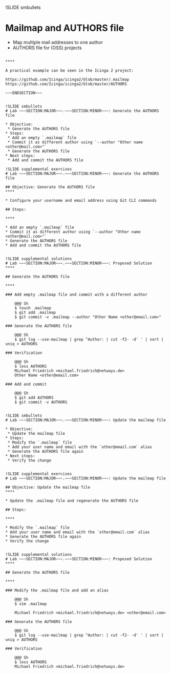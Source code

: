 !SLIDE smbullets
# Mailmap and AUTHORS file

* Map multiple mail addresses to one author
* AUTHORS file for (OSS) projects

~~~SECTION:handouts~~~

****

A practical example can be seen in the Icinga 2 project:

https://github.com/Icinga/icinga2/blob/master/.mailmap
https://github.com/Icinga/icinga2/blob/master/AUTHORS

~~~ENDSECTION~~~


!SLIDE smbullets
# Lab ~~~SECTION:MAJOR~~~.~~~SECTION:MINOR~~~: Generate the AUTHORS file

* Objective:
 * Generate the AUTHORS file
* Steps:
 * Add an empty `.mailmap` file
 * Commit it as different author using `--author "Other name <other@mail.com>"`
 * Generate the AUTHORS file
* Next steps:
 * Add and commit the AUTHORS file

!SLIDE supplemental exercises
# Lab ~~~SECTION:MAJOR~~~.~~~SECTION:MINOR~~~: Generate the AUTHORS file

## Objective: Generate the AUTHORS file
****

* Configure your username and email address using Git CLI commands

## Steps:

****

* Add an empty `.mailmap` file
* Commit it as different author using `--author "Other name <other@mail.com>"`
* Generate the AUTHORS file
* Add and commit the AUTHORS file


!SLIDE supplemental solutions
# Lab ~~~SECTION:MAJOR~~~.~~~SECTION:MINOR~~~: Proposed Solution
****

## Generate the AUTHORS file

****

### Add empty .mailmap file and commit with a different author

    @@@ Sh
    $ touch .mailmap
    $ git add .mailmap
    $ git commit -v .mailmap --author "Other Name <other@email.com>"

### Generate the AUTHORS file

    @@@ Sh
    $ git log --use-mailmap | grep ^Author: | cut -f2- -d' ' | sort | uniq > AUTHORS

### Verification

    @@@ Sh
    $ less AUTHORS
    Michael Friedrich <michael.friedrich@netways.de>
    Other Name <other@email.com>

### Add and commit

    @@@ Sh
    $ git add AUTHORS
    $ git commit -v AUTHORS


!SLIDE smbullets
# Lab ~~~SECTION:MAJOR~~~.~~~SECTION:MINOR~~~: Update the mailmap file

* Objective:
 * Update the mailmap file
* Steps:
 * Modify the `.mailmap` file
 * Add your user name and email with the `other@email.com` alias
 * Generate the AUTHORS file again
* Next steps:
 * Verify the change


!SLIDE supplemental exercises
# Lab ~~~SECTION:MAJOR~~~.~~~SECTION:MINOR~~~: Update the mailmap file

## Objective: Update the mailmap file
****

* Update the .mailmap file and regenerate the AUTHORS file

## Steps:

****

* Modify the `.mailmap` file
* Add your user name and email with the `other@email.com` alias
* Generate the AUTHORS file again
* Verify the change


!SLIDE supplemental solutions
# Lab ~~~SECTION:MAJOR~~~.~~~SECTION:MINOR~~~: Proposed Solution
****

## Generate the AUTHORS file

****

### Modify the .mailmap file and add an alias

    @@@ Sh
    $ vim .mailmap

    Michael Friedrich <michael.friedrich@netways.de> <other@email.com>

### Generate the AUTHORS file

    @@@ Sh
    $ git log --use-mailmap | grep ^Author: | cut -f2- -d' ' | sort | uniq > AUTHORS

### Verification

    @@@ Sh
    $ less AUTHORS
    Michael Friedrich <michael.friedrich@netways.de>
